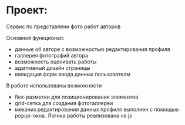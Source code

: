 # Проект:

Сервис по представлени фото работ авторов

Основной функционал:
- данные об авторе с возможностью редактирования профиля
- галлерея фотографий автора
- возможность оценивать работы
- адаптивный дизайн страницы
- валидация форм ввода данных пользователм

В работе использованы возможности
- flex-разметки для позиционирования элементов
- grid-сетка для создания фотогаллереи
- механиз редактирования данных профиля выполнен с помощью popup-окна. Логика работы реализована на js



